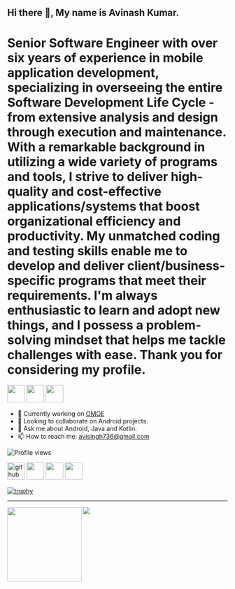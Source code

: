 ## Hi there 👋, My name is Avinash Kumar.
# Senior Software Engineer with over six years of experience in mobile application development, specializing in overseeing the entire Software Development Life Cycle - from extensive analysis and design through execution and maintenance. With a remarkable background in utilizing a wide variety of programs and tools, I strive to deliver high-quality and cost-effective applications/systems that boost organizational efficiency and productivity. My unmatched coding and testing skills enable me to develop and deliver client/business-specific programs that meet their requirements. I'm always enthusiastic to learn and adopt new things, and I possess a problem-solving mindset that helps me tackle challenges with ease. Thank you for considering my profile.

<img src='https://img.shields.io/badge/Android-3DDC84?logo=android&logoColor=white&style=for-the-badge' height='40'/> <img src='https://img.shields.io/badge/java-%23F89820.svg?&style=for-the-badge&logo=java&logoColor=white' height='40'/> <img src='https://img.shields.io/badge/kotlin-%237F52FF.svg?&style=for-the-badge&logo=kotlin&logoColor=white' height='40'/>

- 🔭 Currently working on <a href="https://play.google.com/store/apps/details?id=com.omoe" rel="nofollow">OMOE</a>
- 👯 Looking to collaborate on Android projects.
- 💬 Ask me about Android, Java and Kotlin.
- 📫 How to reach me: <a href="mailto:avisingh736@gmail.com">avisingh736@gmail.com</a>

![Profile views](https://gpvc.arturio.dev/avisingh736)  

[<img src='https://img.shields.io/badge/github-%23100000.svg?&style=for-the-badge&logo=github&logoColor=white' alt='github' height='40'>](https://github.com/avisingh736) [<img src='https://img.shields.io/badge/linkedin-%230A66C2.svg?&style=for-the-badge&logo=linkedin&logoColor=white' height='40'>](https://www.linkedin.com/in/avinashkumar-736/) [<img src='https://img.shields.io/badge/stack%20overflow-%23F48024.svg?&style=for-the-badge&logo=stackoverflow&logoColor=white' height='40'>](https://stackoverflow.com/users/4693278/avinash-kumar) [<img src='https://img.shields.io/badge/upwork-%23108600.svg?&style=for-the-badge&logo=upwork&logoColor=white' height='40'>](https://www.upwork.com/freelancers/~01a48b78f86811b786)

[![trophy](https://github-profile-trophy.vercel.app/?username=avisingh736&margin-w=15&theme=darkhub)](https://github.com/ryo-ma/github-profile-trophy)

---

<div>
  <img height="170" align="left" src="https://github-readme-stats-bay-six.vercel.app/api?username=avisingh736&count_private=true&include_all_commits=true&show_icons=true&theme=dark&layout=compact" />
  <img src="https://github-readme-stats-bay-six.vercel.app/api/top-langs/?username=avisingh736&include_all_commits=true&show_icons=true&theme=dark&layout=compact" />
</div>

<!--START_SECTION:activity-->